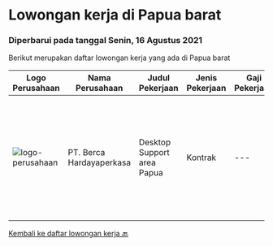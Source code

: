 
  # Lowongan kerja di Papua barat

  ### Diperbarui pada tanggal Senin, 16 Agustus 2021

  Berikut merupakan daftar lowongan kerja yang ada di Papua barat

  |Logo Perusahaan | Nama Perusahaan | Judul Pekerjaan | Jenis Pekerjaan | Gaji Pekerjaan | Lokasi | Deskripsi | Tanggal diunggah | Pranala |
  | -------------- | --------------- | --------------- | --------- | --------- | -------------- | ------- | ----------- | ----------- |
  |![logo-perusahaan](https://image-service-cdn.seek.com.au/0c900ac2b5b1a2cf9bee651ce5d069e68ff14c92/ee4dce1061f3f616224767ad58cb2fc751b8d2dc)|PT. Berca Hardayaperkasa|Desktop Support area Papua|Kontrak|---|Papua Barat|Responsibilities : Analyzing, diagnosing, and installation to several areas including desktop hardware, operating systems (Windows 7/8/10),...|Jumat, 13 Agustus 2021|https://www.jobstreet.co.id/id/job/desktop-support-area-papua-3592673?token=0~ffd28602-0468-44a6-bf78-29236b01bea1&sectionRank=1&jobId=jobstreet-id-job-3592673|


  [Kembali ke daftar lowongan kerja 🔙](../README.md#daftar-lowongan-kerja)
  